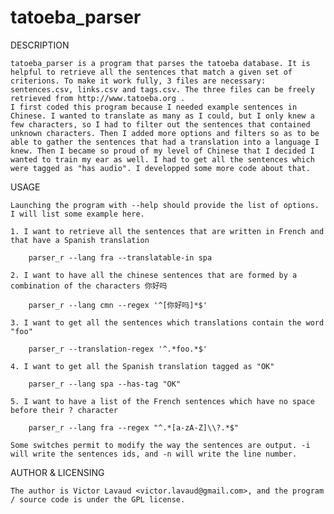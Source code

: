 tatoeba_parser
==============

DESCRIPTION
	
	tatoeba_parser is a program that parses the tatoeba database. It is helpful to retrieve all the sentences that match a given set of criterions. To make it work fully, 3 files are necessary: sentences.csv, links.csv and tags.csv. The three files can be freely retrieved from http://www.tatoeba.org .
	I first coded this program because I needed example sentences in Chinese. I wanted to translate as many as I could, but I only knew a few characters, so I had to filter out the sentences that contained unknown characters. Then I added more options and filters so as to be able to gather the sentences that had a translation into a language I knew. Then I became so proud of my level of Chinese that I decided I wanted to train my ear as well. I had to get all the sentences which were tagged as "has audio". I developped some more code about that.
	
USAGE

    Launching the program with --help should provide the list of options. I will list some example here.
    
    1. I want to retrieve all the sentences that are written in French and that have a Spanish translation
    
        parser_r --lang fra --translatable-in spa
        
    2. I want to have all the chinese sentences that are formed by a combination of the characters 你好吗
        
        parser_r --lang cmn --regex '^[你好吗]*$'
    
    3. I want to get all the sentences which translations contain the word "foo"
    
        parser_r --translation-regex '^.*foo.*$'
        
    4. I want to get all the Spanish translation tagged as "OK"

        parser_r --lang spa --has-tag "OK"
        
    5. I want to have a list of the French sentences which have no space before their ? character
    
        parser_r --lang fra --regex "^.*[a-zA-Z]\\?.*$"
        
    Some switches permit to modify the way the sentences are output. -i will write the sentences ids, and -n will write the line number.
        
AUTHOR & LICENSING

    The author is Victor Lavaud <victor.lavaud@gmail.com>, and the program / source code is under the GPL license.
